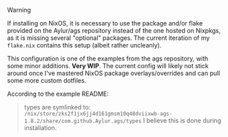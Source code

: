 > [!warning]
> If installing on NixOS, it is necessary to use the package and/or flake provided on the Aylur/ags repository instead of the one hosted on Nixpkgs, as it is missing several "optional" packages. The current iteration of my `flake.nix` contains this setup (albeit rather uncleanly). 

This configuration is one of the examples from the ags repository, with some minor additions. **Very WIP**. The current config will likely not stick around once I've mastered NixOS package overlays/overrides and can pull some more custom dotfiles.

According to the example README:
> types are symlinked to:
> `/nix/store/zks2f1jx6jj4d161gmsm10q48dviixwb-ags-1.8.2/share/com.github.Aylur.ags/types`
I believe this is done during installation.
